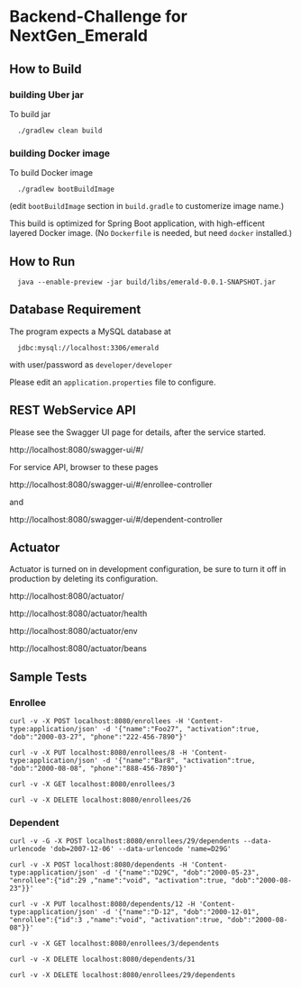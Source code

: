 # Backend-Challenge for NextGen_Emerald


## How to Build

### building Uber jar

To build jar
```
  ./gradlew clean build
```

### building Docker image

To build Docker image
```
  ./gradlew bootBuildImage
```
(edit ```bootBuildImage``` section in ```build.gradle``` to customerize image name.)

This build is optimized for Spring Boot application, with high-efficent layered Docker image.
(No ```Dockerfile``` is needed, but need ```docker``` installed.)



## How to Run

```
  java --enable-preview -jar build/libs/emerald-0.0.1-SNAPSHOT.jar
```


## Database Requirement

The program expects a MySQL database at
```
  jdbc:mysql://localhost:3306/emerald
```
with user/password as  ```developer/developer```

Please edit an ```application.properties``` file to configure.


## REST WebService API

Please see the Swagger UI page for details, after the service started.

http://localhost:8080/swagger-ui/#/


For service API, browser to these pages

http://localhost:8080/swagger-ui/#/enrollee-controller

and

http://localhost:8080/swagger-ui/#/dependent-controller




## Actuator

Actuator is turned on in development configuration, 
be sure to turn it off in production by deleting its configuration.

http://localhost:8080/actuator/

http://localhost:8080/actuator/health

http://localhost:8080/actuator/env

http://localhost:8080/actuator/beans


## Sample Tests

### Enrollee

```
curl -v -X POST localhost:8080/enrollees -H 'Content-type:application/json' -d '{"name":"Foo27", "activation":true, "dob":"2000-03-27", "phone":"222-456-7890"}'

curl -v -X PUT localhost:8080/enrollees/8 -H 'Content-type:application/json' -d '{"name":"Bar8", "activation":true, "dob":"2000-08-08", "phone":"888-456-7890"}'

curl -v -X GET localhost:8080/enrollees/3

curl -v -X DELETE localhost:8080/enrollees/26

```

###  Dependent

```
curl -v -G -X POST localhost:8080/enrollees/29/dependents --data-urlencode 'dob=2007-12-06' --data-urlencode 'name=D29G'

curl -v -X POST localhost:8080/dependents -H 'Content-type:application/json' -d '{"name":"D29C", "dob":"2000-05-23", "enrollee":{"id":29 ,"name":"void", "activation":true, "dob":"2000-08-23"}}'

curl -v -X PUT localhost:8080/dependents/12 -H 'Content-type:application/json' -d '{"name":"D-12", "dob":"2000-12-01", "enrollee":{"id":3 ,"name":"void", "activation":true, "dob":"2000-08-08"}}'

curl -v -X GET localhost:8080/enrollees/3/dependents

curl -v -X DELETE localhost:8080/dependents/31

curl -v -X DELETE localhost:8080/enrollees/29/dependents

```